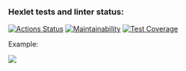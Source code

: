 ### Hexlet tests and linter status:
[![Actions Status](https://github.com/kkillmemommyy/python-project-50/workflows/hexlet-check/badge.svg)](https://github.com/kkillmemommyy/python-project-50/actions)
[![Maintainability](https://api.codeclimate.com/v1/badges/f3540dc2f64bd225eb1b/maintainability)](https://codeclimate.com/github/kkillmemommyy/python-project-50/maintainability)
[![Test Coverage](https://api.codeclimate.com/v1/badges/f3540dc2f64bd225eb1b/test_coverage)](https://codeclimate.com/github/kkillmemommyy/python-project-50/test_coverage)


Example:

<a href="https://asciinema.org/a/0ZiOzE1PK9K52sP6PvWemFLCd" target="_blank"><img src="https://asciinema.org/a/0ZiOzE1PK9K52sP6PvWemFLCd.svg" /></a>
